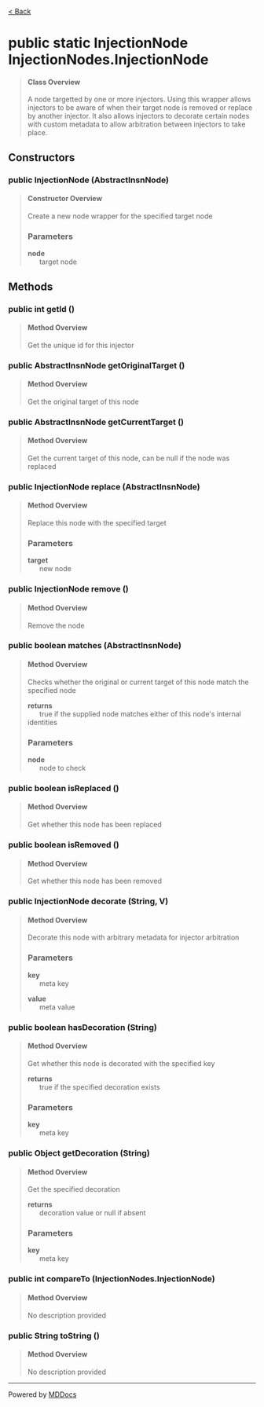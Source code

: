 [< Back](../README.md)
# public static InjectionNode InjectionNodes.InjectionNode #
>#### Class Overview ####
>A node targetted by one or more injectors. Using this wrapper allows
 injectors to be aware of when their target node is removed or replace by
 another injector. It also allows injectors to decorate certain nodes with
 custom metadata to allow arbitration between injectors to take place.
## Constructors ##
### public InjectionNode (AbstractInsnNode) ###
>#### Constructor Overview ####
>Create a new node wrapper for the specified target node
>
>### Parameters ###
>**node**<br />
>&nbsp;&nbsp;&nbsp;&nbsp;&nbsp;&nbsp;target node
>
## Methods ##
### public int getId () ###
>#### Method Overview ####
>Get the unique id for this injector
>
### public AbstractInsnNode getOriginalTarget () ###
>#### Method Overview ####
>Get the original target of this node
>
### public AbstractInsnNode getCurrentTarget () ###
>#### Method Overview ####
>Get the current target of this node, can be null if the node was
 replaced
>
### public InjectionNode replace (AbstractInsnNode) ###
>#### Method Overview ####
>Replace this node with the specified target
>
>### Parameters ###
>**target**<br />
>&nbsp;&nbsp;&nbsp;&nbsp;&nbsp;&nbsp;new node
>
### public InjectionNode remove () ###
>#### Method Overview ####
>Remove the node
>
### public boolean matches (AbstractInsnNode) ###
>#### Method Overview ####
>Checks whether the original or current target of this node match the
 specified node
>
>**returns**<br />
>&nbsp;&nbsp;&nbsp;&nbsp;&nbsp;&nbsp;true if the supplied node matches either of this node's
      internal identities
>
>### Parameters ###
>**node**<br />
>&nbsp;&nbsp;&nbsp;&nbsp;&nbsp;&nbsp;node to check
>
### public boolean isReplaced () ###
>#### Method Overview ####
>Get whether this node has been replaced
>
### public boolean isRemoved () ###
>#### Method Overview ####
>Get whether this node has been removed
>
### public InjectionNode decorate (String, V) ###
>#### Method Overview ####
>Decorate this node with arbitrary metadata for injector arbitration
>
>### Parameters ###
>**key**<br />
>&nbsp;&nbsp;&nbsp;&nbsp;&nbsp;&nbsp;meta key
>
>**value**<br />
>&nbsp;&nbsp;&nbsp;&nbsp;&nbsp;&nbsp;meta value
>
### public boolean hasDecoration (String) ###
>#### Method Overview ####
>Get whether this node is decorated with the specified key
>
>**returns**<br />
>&nbsp;&nbsp;&nbsp;&nbsp;&nbsp;&nbsp;true if the specified decoration exists
>
>### Parameters ###
>**key**<br />
>&nbsp;&nbsp;&nbsp;&nbsp;&nbsp;&nbsp;meta key
>
### public Object getDecoration (String) ###
>#### Method Overview ####
>Get the specified decoration
>
>**returns**<br />
>&nbsp;&nbsp;&nbsp;&nbsp;&nbsp;&nbsp;decoration value or null if absent
>
>### Parameters ###
>**key**<br />
>&nbsp;&nbsp;&nbsp;&nbsp;&nbsp;&nbsp;meta key
>
### public int compareTo (InjectionNodes.InjectionNode) ###
>#### Method Overview ####
>No description provided
>
### public String toString () ###
>#### Method Overview ####
>No description provided
>

---
Powered by [MDDocs](https://github.com/VRCube/MDDocs)